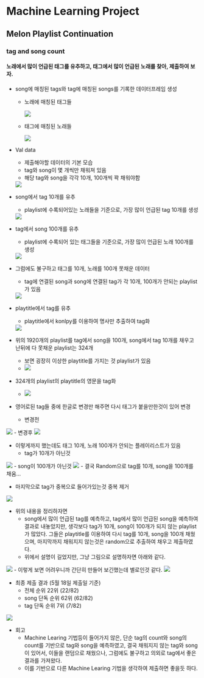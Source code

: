 # Machine Learning Project
## Melon Playlist Continuation
### tag and song count
#### 노래에서 많이 언급된 태그를 유추하고, 태그에서 많이 언급된 노래를 찾아, 제출하여 보자.

- song에 매칭된 tags와 tag에 매칭된 songs를 기록한 데이터프레임 생성
  - 노래에 매칭된 태그들

    <img src = "https://user-images.githubusercontent.com/60168331/83352343-c3d95700-a385-11ea-8926-d9e2ead9cb7c.PNG">

  - 태그에 매칭된 노래들 
  
    <img src = "https://user-images.githubusercontent.com/60168331/83352345-c50a8400-a385-11ea-909d-ab289fa967d9.PNG">

- Val data
    - 제출해야할 데이터의 기본 모습
    - tag와 song이 몇 개씩만 채워져 있음
    - 해당 tag와 song을 각각 10개, 100개씩 꽉 채워야함
    <img src = "https://user-images.githubusercontent.com/60168331/83352346-c50a8400-a385-11ea-8027-f4729dd7b56d.PNG">

- song에서 tag 10개를 유추
   - playlist에 수록되어있는 노래들을 기준으로, 가장 많이 언급된 tag 10개를 생성
    <img src = "https://user-images.githubusercontent.com/60168331/83352347-c5a31a80-a385-11ea-8e97-073754c9206f.PNG">

- tag에서 song 100개를 유추
   - playlist에 수록되어 있는 태그들을 기준으로, 가장 많이 언급된 노래 100개를 생성
    <img src = "https://user-images.githubusercontent.com/60168331/83352348-c5a31a80-a385-11ea-95be-651a9869c52c.PNG">

- 그럼에도 불구하고 태그를 10개, 노래를 100개 못채운 데이터
  - tag에 연결된 song과 song에 연결된 tag가 각 10개, 100개가 안되는 playlist가 있음
  <img src = "https://user-images.githubusercontent.com/60168331/83352349-c63bb100-a385-11ea-96cd-6379593a22ac.PNG">

- playtitle에서 tag를 유추
  - playtitle에서 konlpy를 이용하여 명사만 추출하여 tag화
  <img src = "https://user-images.githubusercontent.com/60168331/83352350-c6d44780-a385-11ea-86f1-1e66aa12e4dd.PNG">

- 위의 1920개의 playlist를 tag에서 song을 100개, song에서 tag 10개를 채우고 난뒤에 다 못채운 playlist는 324개
  - 보면 굉장히 이상한 playtitle를 가지는 것 playlist가 있음
  - <img src = "https://user-images.githubusercontent.com/60168331/83352352-c6d44780-a385-11ea-9b59-6c48d3ab61d4.PNG">

- 324개의 playlist의 playtitle의 영문을 tag화
  - <img src = "https://user-images.githubusercontent.com/60168331/83352353-c76cde00-a385-11ea-9be7-2db3716f847d.PNG">

- 영어로된 tag들 중에 한글로 변경만 해주면 다시 태그가 붙을만한것이 있어 변경
  - 변경전
<img src = "https://user-images.githubusercontent.com/60168331/83352354-c76cde00-a385-11ea-87af-5da4463553bc.PNG">
  - 변경후
<img src = "https://user-images.githubusercontent.com/60168331/83352355-c8057480-a385-11ea-9c7b-6d833d41dd0d.PNG">

- 이렇게까지 했는데도 태그 10개, 노래 100개가 안되는 플레이리스트가 있음
  - tag가 10개가 아닌것
<img src = "https://user-images.githubusercontent.com/60168331/83352356-c8057480-a385-11ea-9478-48dc275a00bc.PNG">
  - song이 100개가 아닌것
<img src = "https://user-images.githubusercontent.com/60168331/83352357-c89e0b00-a385-11ea-81af-c8e0601256de.PNG">
  - 결국 Random으로 tag를 10개, song을 100개를 채움...

- 마지막으로 tag가 중복으로 들어가있는것 중복 제거
  
<img src = "https://user-images.githubusercontent.com/60168331/83352358-c89e0b00-a385-11ea-96d2-8bf01698def1.PNG">

- 위의 내용을 정리하자면
  - song에서 많이 언급된 tag를 예측하고, tag에서 많이 언급된 song을 예측하여 결과로 내놓았지만, 생각보다 tag가 10개, song이 100개가 되지 않는 playlist가 많았다. 그들은 playtitle를 이용하여 다시 tag를 10개, song을 100개 채웠으며, 마지막까지 채워지지 않는것은 random으로 추출하여 채우고 제출하였다. 
  - 위에서 설명이 길었지만, 그냥 그림으로 설명하자면 아래와 같다.     
<img src = "https://user-images.githubusercontent.com/60168331/83352362-c9cf3800-a385-11ea-8e96-be3e9c692c91.png">
  - 이렇게 보면 어려우니까 간단히 만들어 보긴했는데 별로인것 같다.
<img src = "https://user-images.githubusercontent.com/60168331/83352361-c936a180-a385-11ea-9748-7159113870c9.png">

- 최종 제출 결과 (5월 18일 제출일 기준)
  - 전체 순위 22위 (22/82)
  - song 단독 순위 62위 (62/82)
  - tag 단독 순위 7위 (7/82)
<img src = "https://user-images.githubusercontent.com/60168331/83352360-c936a180-a385-11ea-97e7-8b208f0dd029.png">

- 회고
  - Machine Learing 기법등이 들어가지 않은, 단순 tag의 count와 song의 count를 기반으로 tag와 song을 예측하였고, 결국 채워지지 않는 tag와 song이 있어서, 이들을 랜덤으로 채웠으나, 그럼에도 불구하고  의외로 tag에서 좋은 결과를 가져왔다.
  - 이를 기반으로 다른 Machine Learing 기법을 생각하여 제출하면 좋을듯 하다.